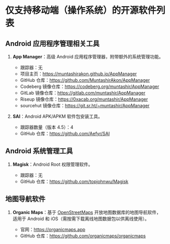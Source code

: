 # 仅支持移动端（操作系统）的开源软件列表

## Android 应用程序管理相关工具

1. **App Manager**：高级 Android 应用程序管理器，附带额外的系统管理功能。
   
   - 跟踪器：无
   - 项目主页：https://muntashirakon.github.io/AppManager
   - GitHub 仓库：https://github.com/MuntashirAkon/AppManager
   - Codeberg 镜像仓库：https://codeberg.org/muntashir/AppManager
   - GitLab 镜像仓库：https://gitlab.com/muntashir/AppManager
   - Riseup 镜像仓库：https://0xacab.org/muntashir/AppManager
   - sourcehut 镜像仓库：https://git.sr.ht/~muntashir/AppManager

2. **SAI**：Android APK/APKM 软件包安装工具。

   - 跟踪器数量（版本 4.5）：4
   - GitHub 仓库：https://github.com/Aefyr/SAI

## Android 系统管理工具

1. **Magisk**：Android Root 权限管理软件。

   - 跟踪器：无
   - GitHub 仓库：https://github.com/topjohnwu/Magisk

## 地图导航软件

1. **Organic Maps**：基于 [OpenStreetMaps](https://www.openstreetmap.org) 开放地图数据库的地图导航软件，适用于 Android 和 iOS（需按需下载离线地图数据包以供离线使用）。

   - 官网：https://organicmaps.app
   - GitHub 仓库：https://github.com/organicmaps/organicmaps
